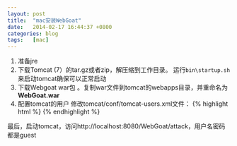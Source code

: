 ```yaml
---
layout: post
title:  "mac安装WebGoat"
date:   2014-02-17 16:44:37 +0800
categories: blog
tags:   [mac]
---
```

1. 准备jre
2. 下载Tomcat (7）的tar.gz或者zip，解压缩到工作目录。
    运行`bin\startup.sh`来启动tomcat确保可以正常启动
3. 下载Webgoat war包 。复制war文件到tomcat的webapps目录，并重命名为**WebGoat.war**
4. 配置tomcat的用户
    修改tomcat/conf/tomcat-users.xml文件：
    {% highlight html %}
    <role rolename="webgoat_basic"/>
    <role rolename="webgoat_admin"/>
    <role rolename="webgoat_user"/>
    <role rolename="tomcat"/>
    <role rolename="manager-gui"/>
    <user username="tomcat" password="tomcat" roles="manager-gui"/>
    <user password="webgoat" roles="webgoat_admin" username="webgoat"/>
    <user password="basic" roles="webgoat_user,webgoat_basic" username="basic"/>
    <user password="tomcat" roles="tomcat" username="tomcat"/>
    <user password="guest" roles="webgoat_user" username="guest"/>
    {% endhighlight %}
            
最后，启动tomcat，访问http://localhost:8080/WebGoat/attack，用户名密码都是guest